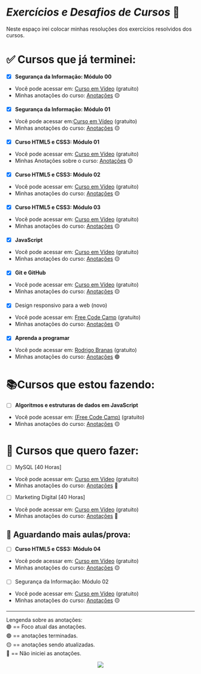 # *Exercícios e Desafios de Cursos* :memo:

Neste espaço irei colocar minhas resoluções dos exercícios resolvidos dos cursos.

# :white_check_mark: Cursos que já terminei:

- [x] **Segurança da Informação: Módulo 00**
  
* Você pode acessar em: [Curso em Vídeo](https://www.youtube.com/watch?v=KvPtIl-Gz2E&list=PLHz_AreHm4dlaTyjolzCFC6IjLzO8O0XV) (gratuito)
* Minhas anotações do curso: [Anotações](https://github.com/JenifferMendes/meus-estudos/blob/main/curso-em-video/si/notesi.md) :yellow_circle: 
  
- [x] **Segurança da Informação: Módulo 01**
* Você pode acessar em:[Curso em Vídeo](https://www.youtube.com/watch?v=UMJgG-hp0f8&list=PLHz_AreHm4dkYS6J9KeYgCCVpo5OXkvgE) (gratuito)
* Minhas anotações do curso: [Anotações](https://github.com/JenifferMendes/meus-estudos/blob/main/curso-em-video/si/notesi.md) :yellow_circle: 
  
- [x] **Curso HTML5 e CSS3: Módulo 01**
* Você pode acessar em: [Curso em Vídeo](https://www.youtube.com/watch?v=Ejkb_YpuHWs&list=PLHz_AreHm4dkZ9-atkcmcBaMZdmLHft8n) (gratuito)
* Minhas Anotações sobre o curso: [Anotações](https://github.com/JenifferMendes/meus-estudos/blob/main/curso-em-video/html-css/modulo1/notemodulo01.md) :yellow_circle:
  
- [x] **Curso HTML5 e CSS3: Módulo 02** 
* Você pode acessar em: [Curso em Vídeo](https://www.youtube.com/watch?v=vPNIAJ9B4hg&list=PLHz_AreHm4dlUpEXkY1AyVLQGcpSgVF8s) (gratuito)
* Minhas anotações do curso: [Anotações](https://github.com/JenifferMendes/meus-estudos/blob/main/curso-em-video/html-css/modulo2/notemodulo02.md) :yellow_circle:  
  
- [x] **Curso HTML5 e CSS3: Módulo 03** 
* Você pode acessar em: [Curso em Vídeo](https://www.youtube.com/watch?v=ofFgnDtn_1c&list=PLHz_AreHm4dmcAviDwiGgHbeEJToxbOpZ) (gratuito)
* Minhas anotações do curso: [Anotações](https://github.com/JenifferMendes/meus-estudos/blob/main/curso-em-video/html-css/modulo3/notemodulo03.md) :yellow_circle:
  
- [x] **JavaScript**
* Você pode acessar em: [Curso em Vídeo](https://www.youtube.com/watch?v=1-w1RfGIov4&list=PLHz_AreHm4dlsK3Nr9GVvXCbpQyHQl1o1) (gratuito)
* Minhas anotações do curso: [Anotações](https://github.com/JenifferMendes/meus-estudos/blob/main/curso-em-video/javascript/notejavascript.md) :yellow_circle:

- [x] **Git e GitHub** 
* Você pode acessar em: [Curso em Vídeo](https://www.youtube.com/watch?v=xEKo29OWILE&list=PLHz_AreHm4dm7ZULPAmadvNhH6vk9oNZA) (gratuito)
* Minhas anotações do curso: [Anotações](https://github.com/JenifferMendes/meus-estudos/blob/main/curso-em-video/git-github/notegitandgithub.md) :yellow_circle:
  
- [x] Design responsivo para a web (novo) 
* Você pode acessar em: [Free Code Camp](https://www.freecodecamp.org/portuguese/learn/2022/responsive-web-design/) (gratuito)
* Minhas anotações do curso: [Anotações](https://github.com/JenifferMendes/meus-estudos/blob/main/freecodecamp/responsive-web-design/notewebdesign.md) :yellow_circle:

- [x] **Aprenda a programar**
* Você pode acessar em: [Rodrigo Branas](https://www.youtube.com/watch?v=0UNPfBAM0dg&list=PLQCmSnNFVYnSP1w3ugIZbxwR-QLO1hvlR&ab_channel=RodrigoBranas) (gratuito)
* Minhas anotações do curso: [Anotações](https://github.com/JenifferMendes/meus-estudos/blob/main/rodrigo-branas/aprenda-a-programar/noteaap.md) :purple_circle:
  
# :books:Cursos que estou fazendo:

- [ ] **Algoritmos e estruturas de dados em JavaScript**
* Você pode acessar em: [(Free Code Camp)](https://www.freecodecamp.org/portuguese/learn/javascript-algorithms-and-data-structures/) (gratuito)
* Minhas anotações do curso: [Anotações](https://github.com/JenifferMendes/meus-estudos/blob/main/freecodecamp/javascript/anota%C3%A7%C3%B5es/notejavascriptfcc.md)  :yellow_circle:

# :date: Cursos que quero fazer:

- [ ] MySQL [40 Horas]
* Você pode acessar em: [Curso em Vídeo](https://www.cursoemvideo.com/curso/mysql/) (gratuito)
* Minhas anotações do curso: [Anotações]() :red_circle:

- [ ] Marketing Digital [40 Horas]
* Você pode acessar em: [Curso em Vídeo](https://www.cursoemvideo.com/curso/marketing-digital/) (gratuito)
* Minhas anotações do curso: [Anotações]() :red_circle:

## :date: Aguardando mais aulas/prova:

- [ ] **Curso HTML5 e CSS3: Módulo 04** 
* Você pode acessar em: [Curso em Vídeo](https://www.youtube.com/watch?v=zHKHMmEG9vE&list=PLHz_AreHm4dkcVCk2Bn_fdVQ81Fkrh6WT) (gratuito)
* Minhas anotações do curso: [Anotações](https://github.com/JenifferMendes/meus-estudos/blob/main/curso-em-video/html-css/modulo4/notemodulo04.md) :yellow_circle:

- [ ] Segurança da Informação: Módulo 02
* Você pode acessar em: [Curso em Vídeo](https://www.youtube.com/watch?v=77pG2rellUk&list=PLHz_AreHm4dlT599reA1xLkbT83g2gMvI) (gratuito)
*  Minhas anotações do curso: [Anotações](https://github.com/JenifferMendes/meus-estudos/blob/main/curso-em-video/si/notesi.md) :yellow_circle:   


  ---
  Lengenda sobre as anotações:  
  :purple_circle: == Foco atual das anotações.  
  :green_circle: == anotações terminadas.  
  :yellow_circle: == anotações sendo atualizadas.  
  :red_circle: == Não iniciei as anotações.

<!--
>![Jkoizumii Anotando ](https://user-images.githubusercontent.com/115995202/202778646-5ae0e4c8-c8b9-474e-9036-12c0038782a7.png)
</p> -->

<p align="center">
  <img src="https://user-images.githubusercontent.com/115995202/202778646-5ae0e4c8-c8b9-474e-9036-12c0038782a7.png">
</p>

